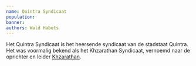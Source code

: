 ```yaml
---
name: Quintra Syndicaat
population: 
banner:
authors: Wald Habets
---
```


Het Quintra Syndicaat is het heersende syndicaat van de stadstaat Quintra. Het was voormalig bekend als het Khzarathan Syndicaat, vernoemd naar de oprichter en leider [Khzarathan](/wiki/people/khzarathan). 